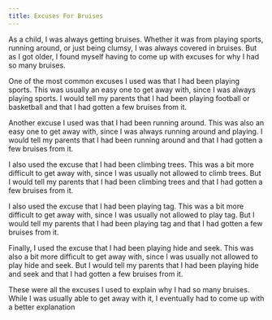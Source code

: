 ```yaml
---
title: Excuses For Bruises
---
```


As a child, I was always getting bruises. Whether it was from playing sports, running around, or just being clumsy, I was always covered in bruises. But as I got older, I found myself having to come up with excuses for why I had so many bruises. 

One of the most common excuses I used was that I had been playing sports. This was usually an easy one to get away with, since I was always playing sports. I would tell my parents that I had been playing football or basketball and that I had gotten a few bruises from it. 

Another excuse I used was that I had been running around. This was also an easy one to get away with, since I was always running around and playing. I would tell my parents that I had been running around and that I had gotten a few bruises from it. 

I also used the excuse that I had been climbing trees. This was a bit more difficult to get away with, since I was usually not allowed to climb trees. But I would tell my parents that I had been climbing trees and that I had gotten a few bruises from it. 

I also used the excuse that I had been playing tag. This was a bit more difficult to get away with, since I was usually not allowed to play tag. But I would tell my parents that I had been playing tag and that I had gotten a few bruises from it. 

Finally, I used the excuse that I had been playing hide and seek. This was also a bit more difficult to get away with, since I was usually not allowed to play hide and seek. But I would tell my parents that I had been playing hide and seek and that I had gotten a few bruises from it. 

These were all the excuses I used to explain why I had so many bruises. While I was usually able to get away with it, I eventually had to come up with a better explanation
